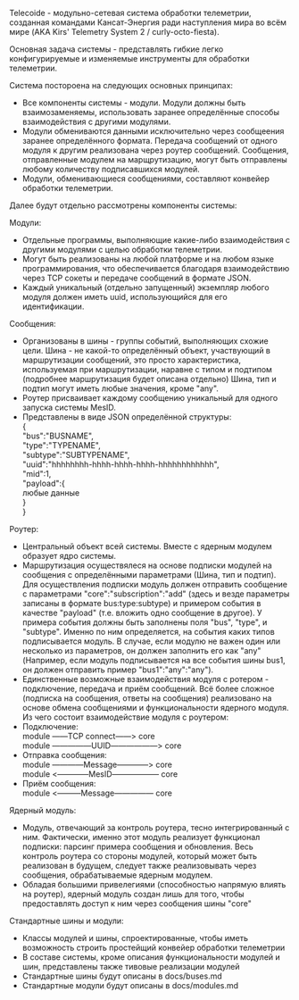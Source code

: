 Telecoide - модульно-сетевая система обработки телеметрии, созданная командами Кансат-Энергия ради наступления мира во всём мире (AKA Kirs' Telemetry System 2 / curly-octo-fiesta).

Основная задача системы - представлять гибкие легко конфигурируемые и изменяемые инструменты для обработки телеметрии.

Система постороена на следующих основных принципах:
- Все компоненты системы - модули. Модули должны быть взаимозаменяемы, использовать заранее определённые способы взаимодействия с другими модулями.
- Модули обмениваются данными исключительно через сообщеения заранее определённого формата. Передача сообщений от одного модуля к другим реализована через роутер сообщений. Сообщения, отправленные модулем на марщрутизацию, могут быть отправлены любому количеству подписавшихся модулей.
- Модули, обменивающиеся сообщениями, составляют конвейер обработки телеметрии.

Далее будут отдельно рассмотрены компоненты системы:

Модули:
- Отдельные программы, выполняющие какие-либо взаимодействия с другими модулями с целью обработки телеметрии.
- Могут быть реализованы на любой платформе и на любом языке программирования, что обеспечивается благодаря взаимодействию через TCP сокеты и передаче сообщений в формате JSON.
- Каждый уникальный (отдельно запущенный) экземпляр любого модуля должен иметь uuid, использующийся для его идентификации.

Сообщения:
- Организованы в шины - группы событий, выполняющих схожие цели. Шина - не какой-то определённый объект, участвующий в маршрутизации сообщений, это просто характеристика, используемая при маршрутизации, наравне с типом и подтипом (подробнее маршрутизация будет описана отдельно) Шина, тип и подтип могут иметь любые значения, кроме "any".
- Роутер присваивает каждому сообщению уникальный для одного запуска системы MesID.
- Представлены в виде JSON определённой структуры:  
 {  
 	"bus":"BUSNAME",  
 	"type":"TYPENAME",  
 	"subtype":"SUBTYPENAME",  
 	"uuid":"hhhhhhhh-hhhh-hhhh-hhhh-hhhhhhhhhhhh",  
 	"mid":1,  
 	"payload":{  
 		любые данные  
 	}  
 }  

Роутер:
- Центральный объект всей системы. Вместе с ядерным модулем образует ядро системы.
- Маршрутизация осуществялеся на основе подписки модулей на сообщения с определёнными параметрами (Шина, тип и подтип). Для осуществления подписки модуль должен отправить сообщение с параметрами "core":"subscription":"add" (здесь и везде параметры записаны в формате bus:type:subtype) и примером события в качестве "payload" (т.е. вложить одно сообщение в другое). У примера события должны быть заполнены поля "bus", "type", и "subtype". Именно по ним определяется, на события каких типов подписывается модуль. В случае, если модулю не важен один или несколько из параметров, он должен заполнить его как "any" (Например, если модуль подписывается на все события шины bus1, он должен отправить пример "bus1":"any":"any").
- Единственные возможные взаимодействия модуля с ротером - подключение, передача и приём сообщений. Всё более сложное (подписка на сообщения, ответы на сообщения) реализовано на основе обмена сообщениями и функциональности ядерного модуля.
Из чего состоит взаимодействие модуля с роутером:
- Подключение:  
	module ――TCP connect――> core  
	module ―――――UUID――――――> core  
- Отправка сообщения:  
	module ――――Message――――> core  
	module <――――MesID―――――― core  
- Приём сообщения:  
	module <―――Message――――― core  

Ядерный модуль:  
- Модуль, отвечающий за контроль роутера, тесно интегрированный с ним. Фактически, именно этот модуль реализует функционал подписки: парсинг примера сообщения и обновления. Весь контроль роутера со стороны модулей, который может быть реализован в будущем, следует также реализовывать через сообщения, обрабатываемые ядерным модулем.
- Обладая большими привелегиями (способностью напрямую влиять на роутер), ядерный модуль создан лишь для того, чтобы предоставлять доступ к ним через сообщения шины "core"

Стандартные шины и модули:  
- Классы модулей и шины, спроектированные, чтобы иметь возможность строить простейщий конвейер обработки телеметрии
- В составе системы, кроме описания функциональности модулей и шин, представлены также тивовые реализации модулей
- Стандартные шины будут описаны в docs/buses.md
- Стандартные модули будут описаны в docs/modules.md